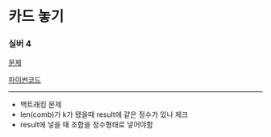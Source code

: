 # 카드 놓기
### 실버 4
[문제](https://www.acmicpc.net/problem/5568)

[파이썬코드](5568.py)

---

- 백트래킹 문제
- len(comb)가 k가 됐을때 result에 같은 정수가 있나 체크
- result에 넣을 때 조합을 정수형태로 넣어야함